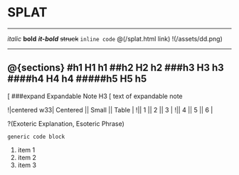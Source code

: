 # SPLAT
---

*italic*
**bold**
***it-bold***
~~struck~~
`inline code`
@(/splat.html link)
!(/assets/dd.png)

---
@{sections}
#h1 H1
h1
##h2 H2
h2
###h3 H3
h3
####h4 H4
h4
#####h5 H5
h5
---

[ ###expand Expandable Note H3
[ text of expandable note

!|centered w33| Centered || Small || Table |
!|| 1 || 2 || 3 |
!|| 4 || 5 || 6 |

?(Exoteric Explanation, Esoteric Phrase)

```
generic code block
```

1. item 1
1. item 2
1. item 3


